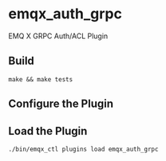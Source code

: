 emqx_auth_grpc
==============

EMQ X GRPC Auth/ACL Plugin

Build
-----

```
make && make tests
```

Configure the Plugin
--------------------


Load the Plugin
---------------

```
./bin/emqx_ctl plugins load emqx_auth_grpc
```
